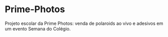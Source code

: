 # Prime-Photos
Projeto escolar da Prime Photos: venda de polaroids ao vivo e adesivos em um evento Semana do Colégio.
